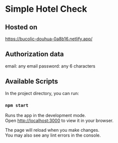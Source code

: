 # Simple Hotel Check

## Hosted on 
https://bucolic-douhua-0a8b16.netlify.app/

## Authorization data

email: any email
password: any 6 characters

## Available Scripts

In the project directory, you can run:

### `npm start`

Runs the app in the development mode.\
Open [http://localhost:3000](http://localhost:3000) to view it in your browser.

The page will reload when you make changes.\
You may also see any lint errors in the console.


